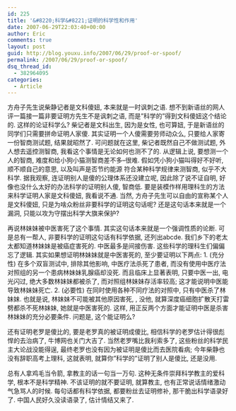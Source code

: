 ```yaml
---
id: 225
title: '&#8220;科学&#8221;证明的科学性和作用'
date: 2007-06-29T22:03:40+00:00
author: Eric
comments: true
layout: post
guid: http://blog.youxu.info/2007/06/29/proof-or-spoof/
permalink: /2007/06/29/proof-or-spoof/
dsq_thread_id:
  - 382964095
categories:
  - Article
---
```

方舟子先生说柴静记者是文科傻妞, 本来就是一时讽刺之语. 想不到新语丝的网人评一篇接一篇非要证明方先生不是讽刺之语, 而是&#8221;科学的&#8221;得到文科傻妞这个结论的. 这样的论证科学么? 柴记者是文科出生, 因为是女性, 也可算妞, 于是新语丝的同学们只需要拼命证明人家傻. 其实证明一个人傻需要劳师动众么, 只要给人家寄一份智商测试题, 结果就昭然了. 可问题就在这里, 柴记者既然自己不做测试题, 外人想去遥控测智商, 我看这个事情是无论如何也测不了的. 从逻辑上说, 要想测一个人的智商, 难度和给小狗小猫测智商差不多&#8211;很难. 假如凭小狗小猫叫得好不好听, 顺不顺自己的意思, 以及叫声是否节约能源 符合某种科学规律来测智商, 似乎不大科学. 据我观察, 连证明别人是傻的公理体系还没建立呢, 因此除了说不证自明, 好像也没什么太好的办法科学的证明别人傻, 智商低. 要是装模作样用理科生的方法来科学证明人家是文科傻妞, 我看说不通. 当然, 方舟子先生可以自由的宣称某个人是文科傻妞, 只是为啥众粉丝非要科学的证明这句话呢? 还是这句话本来就是一个漏洞, 只能以攻为守摆出科学大旗来保护?

再说林妹妹被中医害死了这个事情. 其实这句话本来就是一个强调性质的论断. 可是总有一帮人, 非要科学的证明这句话有科学依据, 还列出abcde. 我们乡下的老太太都知道林妹妹是被癌症害死的. 中医最多是间接伤害. 这些科学的理科生们偏偏忘了逻辑. 其实如果想证明林妹妹就是中医害死的, 至少要证明以下两点: 1. (充分性) 在多个双盲测试中, 排除其他影响, 中医疗法杀死了患者, 而没有使用中医疗法对照组的另一个患病林妹妹乳腺癌却没死. 而且临床上显著表明, 只要中医一出, 电光闪过, 绝大多数林妹妹都被杀了, 而对照组林妹妹存活率较高; 这才能说明中医能导致林妹妹死亡. 2. (必要性) 在同时使用各种不同疗法的对照中, 只有中医杀了林妹妹. 也就是说, 林妹妹不可能被其他原因害死, , 没他, 就算深度癌细胞扩散天打雷劈都杀不死林妹妹, 她就是中医害死的. 这样, 用正反两个方面才能证明中医是杀害林妹妹的充分必要条件. 问题是, 这个能证明么?

还有证明老罗是傻比的, 要是老罗真的被证明成傻比, 相信科学的老罗估计得很彪悍的去治病了, 牛博网也关门大吉了. 当然老罗嘴比我利索多了, 这些粉丝的科学民主大论战没能得逞, 最终老罗也没有因为被证明是傻比而去医院看病; 今年柴静也没有辞职高考上理科, 这就表明, 就算你&#8221;科学的&#8221;证明了别人是傻比, 还是没用.

总有人拿鸡毛当令箭, 拿教主的话一句当一万句. 这种无条件崇拜科学教主的爱科学, 根本不是科学精神. 不该证明的就不要证明, 就算教主, 也有正常说话情绪激动气急骂人的时候. 每句话都有科学依据, 都要粉丝去证明修补, 那干脆出科学语录好了. 中国人民好久没读语录了, 估计情结又来了.